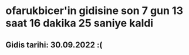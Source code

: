 # ofarukbicer'in gidisine son 7 gun 13 saat 16 dakika 25 saniye kaldi

## Gidis tarihi: 30.09.2022 :(